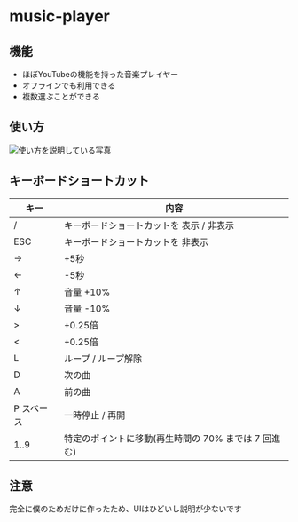 # music-player
## 機能
* ほぼYouTubeの機能を持った音楽プレイヤー
* オフラインでも利用できる
* 複数選ぶことができる

## 使い方
![使い方を説明している写真](https://user-images.githubusercontent.com/32955729/127734019-9813b1e7-4add-4057-baf1-21b8f385a6a7.png)


## キーボードショートカット
| キー | 内容 |
| - | - |
| / | キーボードショートカットを 表示 / 非表示 |
| ESC | キーボードショートカットを 非表示 |
| → | +5秒 |
| ← | -5秒 |
| ↑ | 音量 +10% |
| ↓ | 音量 -10% |
| > | +0.25倍 |
| < | +0.25倍 |
| L | ループ / ループ解除 |
| D | 次の曲 |
| A | 前の曲 |
| P スペース | 一時停止 / 再開 |
| 1..9 | 特定のポイントに移動(再生時間の 70% までは 7 回進む) |

## 注意
完全に僕のためだけに作ったため、UIはひどいし説明が少ないです
